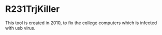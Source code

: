 R231TrjKiller
=============

This tool is created in 2010, to fix the college computers which is infected with usb virus.
